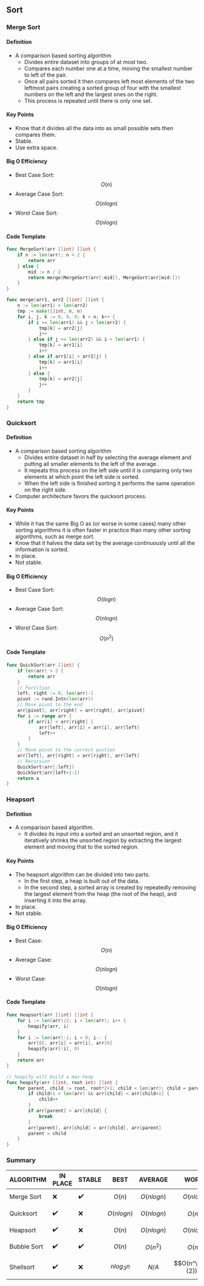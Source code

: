 ## Sort

### Merge Sort

#### Definition

- A comparison based sorting algorithm
  - Divides entire dataset into groups of at most two.
  - Compares each number one at a time, moving the smallest number to left of the pair.
  - Once all pairs sorted it then compares left most elements of the two leftmost pairs creating a sorted group of four with the smallest numbers on the left and the largest ones on the right.
  - This process is repeated until there is only one set.

#### Key Points

- Know that it divides all the data into as small possible sets then compares them.
- Stable.
- Use extra space.

#### Big O Efficiency

- Best Case Sort: $$O(n)$$
- Average Case Sort: $$O(n log n)$$
- Worst Case Sort: $$O(nlog n)$$

#### Code Template

```go
func MergeSort(arr []int) []int {
    if n := len(arr); n < 2 {
        return arr
    } else {
        mid := n / 2
        return merge(MergeSort(arr[:mid]), MergeSort(arr[mid:]))
    }
}

func merge(arr1, arr2 []int) []int {
    n := len(arr1) + len(arr2)
    tmp := make([]int, n, n)
    for i, j, k := 0, 0, 0; k < n; k++ {
        if i >= len(arr1) && j < len(arr2) {
            tmp[k] = arr2[j]
            j++
        } else if j >= len(arr2) && i < len(arr1) {
            tmp[k] = arr1[i]
            i++
        } else if arr1[i] < arr2[j] {
            tmp[k] = arr1[i]
            i++
        } else {
            tmp[k] = arr2[j]
            j++
        }
    } 
    return tmp
} 
```

### Quicksort

#### Definition

- A comparison based sorting algorithm
  - Divides entire dataset in half by selecting the average element and putting all smaller elements to the left of the average.
  - It repeats this process on the left side until it is comparing only two elements at which point the left side is sorted.
  - When the left side is finished sorting it performs the same operation on the right side.
- Computer architecture favors the quicksort process.

#### Key Points

- While it has the same Big O as (or worse in some cases) many other sorting algorithms it is often faster in practice than many other sorting algorithms, such as merge sort.
- Know that it halves the data set by the average continuously until all the information is sorted.
- In place.
- Not stable.

#### Big O Efficiency

- Best Case Sort: $$O(logn)$$
- Average Case Sort: $$O(nlogn)$$
- Worst Case Sort: $$O(n^2)$$

#### Code Template

```go
func QuickSort(arr []int) {
    if len(arr) < 2 {
        return arr
    }
    // Partition
    left, right := 0, len(arr)-1
    pivot := rand.Intn(len(arr))
    // Move pivot to the end
    arr[pivot], arr[right] = arr[right], arr[pivot]
    for i := range arr {
        if arr[i] < arr[right] {
            arr[left], arr[i] = arr[i], arr[left]
            left++
        }
    }
    // Move pivot to the correct postion
    arr[left], arr[right] = arr[right], arr[left]
    // Recursion
    QuickSort(arr[:left])
    QuickSort(arr[left+1:])
    return a
}
```

### Heapsort

#### Definition

- A comparison based algorithm.
  -  It divides its input into a sorted and an unsorted region, and it iteratively shrinks the unsorted region by extracting the largest element and moving that to the sorted region.

#### Key Points

- The heapsort algorithm can be divided into two parts.
  - In the first step, a heap is built out of the data.
  - In the second step, a sorted array is created by repeatedly removing the largest element from the heap (the root of the heap), and inserting it into the array.
- In place.
- Not stable.

#### Big O Efficiency

- Best Case: $$O(n)$$
- Average Case: $$O(nlogn)$$
- Worst Case: $$O(nlogn)$$

#### Code Template

```go
func Heapsort(arr []int) []int {
    for i := len(arr)/2; i < len(arr); i++ {
        heapify(arr, i)
    }
    for i := len(arr)-1; i > 0; i-- {
        arr[0], arr[i] = arr[i], arr[0]
        heapify(arr[:i], 0)
    } 
    return arr
}

// heapify will build a max-heap
func heapify(arr []int, root int) []int {
    for parent, child := root, root*2+1; child < len(arr); child = parent*2+1 {
        if child+1 < len(arr) && arr[child] < arr[child+1] {
            child++
        }
        if arr[parent] > arr[child] {
            break
        }
        arr[parent], arr[child] = arr[child], arr[parent]
        parent = child
    }
}
```

### Summary

| ALGORITHM   | IN PLACE           | STABLE             | BEST         | AVERAGE      | WORST                |
| ----------- | ------------------ | ------------------ | ------------ | ------------ | -------------------- |
| Merge Sort  | :x:                | :heavy_check_mark: | $$O(n)$$     | $$O(nlogn)$$ | $$O(nlogn)$$         |
| Quicksort   | :heavy_check_mark: | :x:                | $$O(nlogn)$$ | $$O(nlogn)$$ | $$O(n^2)$$           |
| Heapsort    | :heavy_check_mark: | :x:                | $$O(n)$$     | $$O(nlogn)$$ | $$O(nlogn)$$         |
| Bubble Sort | :heavy_check_mark: | :heavy_check_mark: | $$O(n)$$     | $$O(n^2)$$   | $$O(n^2)$$           |
| Shellsort   | :heavy_check_mark: | :x:                | $$nlog_3n$$  | $$N/A$$      | $$O(n^\frac{3}{2})$$ |

